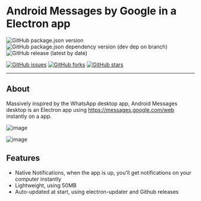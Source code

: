 # Android Messages by Google in a Electron app

![GitHub package.json version](https://img.shields.io/github/package-json/v/GreepTheSheep/android-messages-desktop?color=purple&style=for-the-badge)
![GitHub package.json dependency version (dev dep on branch)](https://img.shields.io/github/package-json/dependency-version/GreepTheSheep/android-messages-desktop/dev/electron?logo=electron&logoColor=white&style=for-the-badge)
![GitHub release (latest by date)](https://img.shields.io/github/downloads/GreepTheSheep/android-messages-desktop/latest/total?logo=github&style=for-the-badge)

[![GitHub issues](https://img.shields.io/github/issues/GreepTheSheep/android-messages-desktop?logo=github)](https://github.com/GreepTheSheep/android-messages-desktop/issues)
[![GitHub forks](https://img.shields.io/github/forks/GreepTheSheep/android-messages-desktop?logo=github)](https://github.com/GreepTheSheep/android-messages-desktop/network)
[![GitHub stars](https://img.shields.io/github/stars/GreepTheSheep/android-messages-desktop?logo=github)](https://github.com/GreepTheSheep/android-messages-desktop/stargazers)

---
## About

Massively inspired by the WhatsApp desktop app, Android Messages desktop is an Electron app using https://messages.google.com/web instantly on a app.

![image](https://user-images.githubusercontent.com/42576124/124326576-ecceab80-db86-11eb-8c02-e2cceb8d2b76.png)

![image](https://media.discordapp.net/attachments/452462518280126465/860451161835438100/unknown.png)

## Features

- Native Notifications, when the app is up, you'll get notifications on your computer instantly
- Lightweight, using 50MB
- Auto-updated at start, using electron-updater and Github releases
